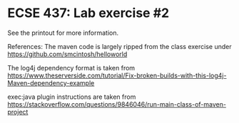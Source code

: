 # ECSE 437: Lab exercise #2

See the printout for more information.

References:
The maven code is largely ripped from the class exercise under 
https://github.com/smcintosh/helloworld

The log4j dependency format is taken from
https://www.theserverside.com/tutorial/Fix-broken-builds-with-this-log4j-Maven-dependency-example


exec:java plugin instructions are taken from
https://stackoverflow.com/questions/9846046/run-main-class-of-maven-project
